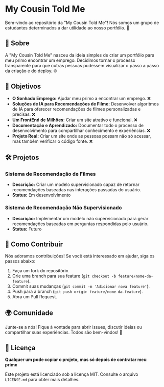 # My Cousin Told Me

Bem-vindo ao repositório da "My Cousin Told Me"! Nós somos um grupo de estudantes determinados a dar utilidade ao nosso portfólio. 🚀

## 📝 Sobre

A "My Cousin Told Me" nasceu da ideia simples de criar um portfólio para meu primo encontrar um emprego. Decidimos tornar o processo transparente para que outras pessoas pudessem visualizar o passo a passo da criação e do deploy. 🌐

## 🎯 Objetivos

- **O Sonhado Emprego:** Ajudar meu primo a encontrar um emprego. ❌
- **Soluções de IA para Recomendações de Filme:** Desenvolver algoritmos de IA para oferecer recomendações de filmes personalizadas e precisas. ❌
- **Um FrontEnd de Milhões:** Criar um site atrativo e funcional. ❌
- **Documentação e Aprendizado:** Documentar todo o processo de desenvolvimento para compartilhar conhecimento e experiências. ❌
- **Projeto Real:** Criar um site onde as pessoas possam não só acessar, mas também verificar o código fonte. ❌

## 🛠 Projetos

### Sistema de Recomendação de Filmes

- **Descrição:** Criar um modelo supervisionado capaz de retornar recomendações baseadas nas interações passadas do usuário.
- **Status:** Em desenvolvimento

### Sistema de Recomendação Não Supervisionado

- **Descrição:** Implementar um modelo não supervisionado para gerar recomendações baseadas em perguntas respondidas pelo usuário.
- **Status:** Futuro

## 🤝 Como Contribuir

Nós adoramos contribuições! Se você está interessado em ajudar, siga os passos abaixo:

1. Faça um fork do repositório.
2. Crie uma branch para sua feature (`git checkout -b feature/nome-da-feature`).
3. Commit suas mudanças (`git commit -m 'Adicionar nova feature'`).
4. Push para a branch (`git push origin feature/nome-da-feature`).
5. Abra um Pull Request.

## 🌍 Comunidade

Junte-se a nós! Fique à vontade para abrir issues, discutir ideias ou compartilhar suas experiências. Todos são bem-vindos! 🎉

## 📜 Licença
**Qualquer um pode copiar o projeto, mas só depois de contratar meu primo**

Este projeto está licenciado sob a licença MIT. Consulte o arquivo `LICENSE.md` para obter mais detalhes.

